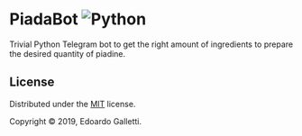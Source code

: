 # PiadaBot ![Python][python]
Trivial Python Telegram bot to get the right amount of ingredients to prepare the desired quantity of piadine.

## License

Distributed under the [MIT](LICENSE) license.

Copyright &copy; 2019, Edoardo Galletti.


[python]: https://img.shields.io/badge/python-3-blue.svg?longCache=true&style=flat-square
